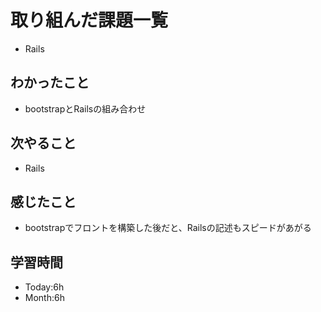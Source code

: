 # 取り組んだ課題一覧
- Rails
## わかったこと
- bootstrapとRailsの組み合わせ
## 次やること
- Rails
## 感じたこと
- bootstrapでフロントを構築した後だと、Railsの記述もスピードがあがる
## 学習時間
- Today:6h
- Month:6h

